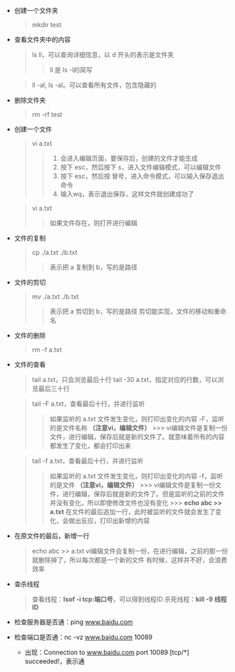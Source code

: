 
- 创建一个文件夹
  > mkdir test
- 查看文件夹中的内容
  > ls
  > ll，可以查询详细信息，以 d 开头的表示是文件夹
    >> ll 是 ls -l的简写

  > ll -al, ls -al。可以查看所有文件，包含隐藏的
- 删除文件夹
  > rm -rf test

- 创建一个文件
  > vi a.txt
    >> 1. 会进入编辑页面，要保存后，创建的文件才能生成
    >> 2. 按下 esc，然后按下 s，进入文件编辑模式，可以编辑文件
    >> 3. 按下 esc，然后按 冒号，进入命令模式，可以输入保存退出命令
    >> 4. 输入wq，表示退出保存，这样文件就创建成功了
  
  > vi a.txt
    >> 如果文件存在，则打开进行编辑
- 文件的复制
  > cp ./a.txt ./b.txt
    >> 表示把 a 复制到 b，写的是路径
- 文件的剪切
  > mv ./a.txt ./b.txt
    >> 表示把 a 剪切到 b，写的是路径
    >> 剪切能实现，文件的移动和重命名
- 文件的删除
  > rm -f a.txt
- 文件的查看
  > tail a.txt，只会浏览最后十行
  > tail -30 a.txt，指定对应的行数，可以浏览最后三十行

  > tail -F a.txt，查看最后十行，并进行监听
    >> 如果监听的 a.txt 文件发生变化，则打印出变化的内容
    >> -F，监听的是文件名称 **（注意vi，编辑文件）**
      >>> vi编辑文件是复制一份文件，进行编辑，保存后就是新的文件了。就意味着所有的内容都发生了变化，都会打印出来

  > tail -f a.txt，查看最后十行，并进行监听
    >> 如果监听的 a.txt 文件发生变化，则打印出变化的内容
    >> -f，监听的是文件 **（注意vi，编辑文件）**
      >>> vi编辑文件是复制一份文件，进行编辑，保存后就是新的文件了。但是监听的之前的文件并没有变化，所以即使修改文件也没有变化
      >>> **echo abc >> a.txt** 在文件的最后追加一行，此时被监听的文件就会发生了变化，会做出反应，打印出新增的内容

- 在原文件的最后，新增一行 
  > echo abc >> a.txt
  > vi编辑文件会复制一份，在进行编辑，之前的那一份就删除掉了，所以每次都是一个新的文件
  > 有时候，这样并不好，会浪费效率

    




- 查杀线程
  > 查看线程：**lsof -i tcp:端口号**，可以得到线程ID
  > 杀死线程：**kill -9 线程ID**


- 检查服务器是否通：ping www.baidu.com
- 检查端口是否通：nc -vz www.baidu.com 10089
  - 出现：Connection to www.baidu.com port 10089 [tcp/*] succeeded!，表示通